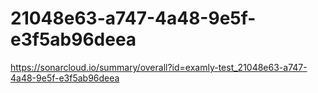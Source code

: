 # 21048e63-a747-4a48-9e5f-e3f5ab96deea
https://sonarcloud.io/summary/overall?id=examly-test_21048e63-a747-4a48-9e5f-e3f5ab96deea
